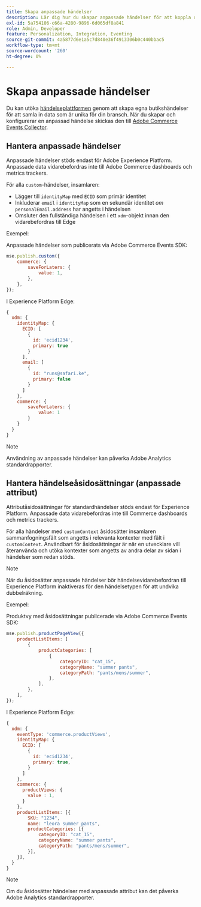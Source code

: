 ```yaml
---
title: Skapa anpassade händelser
description: Lär dig hur du skapar anpassade händelser för att koppla dina Adobe Commerce-data till andra Adobe DX-produkter.
exl-id: 5a754106-c66a-4280-9896-6d065df8a841
role: Admin, Developer
feature: Personalization, Integration, Eventing
source-git-commit: 4a5877d6e1a5c7d840e36f4913306b0c440bbac5
workflow-type: tm+mt
source-wordcount: '260'
ht-degree: 0%

---
```


# Skapa anpassade händelser

Du kan utöka [händelseplattformen](events.md) genom att skapa egna butikshändelser för att samla in data som är unika för din bransch. När du skapar och konfigurerar en anpassad händelse skickas den till [Adobe Commerce Events Collector](https://github.com/adobe/commerce-events/tree/main/packages/storefront-events-collector).

## Hantera anpassade händelser

Anpassade händelser stöds endast för Adobe Experience Platform. Anpassade data vidarebefordras inte till Adobe Commerce dashboards och metrics trackers.

För alla `custom`-händelser, insamlaren:

- Lägger till `identityMap` med `ECID` som primär identitet
- Inkluderar `email` i `identityMap` som en sekundär identitet _om_ `personalEmail.address` har angetts i händelsen
- Omsluter den fullständiga händelsen i ett `xdm`-objekt innan den vidarebefordras till Edge

Exempel:

Anpassade händelser som publicerats via Adobe Commerce Events SDK:

```javascript
mse.publish.custom({
    commerce: {
        saveForLaters: {
            value: 1,
        },
    },
});
```

I Experience Platform Edge:

```javascript
{
  xdm: {
    identityMap: {
      ECID: [
        {
          id: 'ecid1234',
          primary: true
        }
      ],
      email: [
        {
          id: "runs@safari.ke",
          primary: false
        }
      ]
    },
    commerce: {
        saveForLaters: {
            value: 1
        }
    }
  }
}
```

>[!NOTE]
>
> Användning av anpassade händelser kan påverka Adobe Analytics standardrapporter.

## Hantera händelseåsidosättningar (anpassade attribut)

Attributåsidosättningar för standardhändelser stöds endast för Experience Platform. Anpassade data vidarebefordras inte till Commerce dashboards och metrics trackers.

För alla händelser med `customContext` åsidosätter insamlaren sammanfogningsfält som angetts i relevanta kontexter med fält i `customContext`. Användbart för åsidosättningar är när en utvecklare vill återanvända och utöka kontexter som angetts av andra delar av sidan i händelser som redan stöds.

>[!NOTE]
>
>När du åsidosätter anpassade händelser bör händelsevidarebefordran till Experience Platform inaktiveras för den händelsetypen för att undvika dubbelräkning.

Exempel:

Produktvy med åsidosättningar publicerade via Adobe Commerce Events SDK:

```javascript
mse.publish.productPageView({
    productListItems: [
        {
            productCategories: [
                {
                    categoryID: "cat_15",
                    categoryName: "summer pants",
                    categoryPath: "pants/mens/summer",
                },
            ],
        },
    ],
});
```

I Experience Platform Edge:

```javascript
{
  xdm: {
    eventType: 'commerce.productViews',
    identityMap: {
      ECID: [
        {
          id: 'ecid1234',
          primary: true,
        }
      ]
    },
    commerce: {
      productViews: {
        value : 1,
      }
    },
    productListItems: [{
        SKU: "1234",
        name: "leora summer pants",
        productCategories: [{
            categoryID: "cat_15",
            categoryName: "summer pants",
            categoryPath: "pants/mens/summer",
        }],
    }],
  }
}
```

>[!NOTE]
>
> Om du åsidosätter händelser med anpassade attribut kan det påverka Adobe Analytics standardrapporter.
